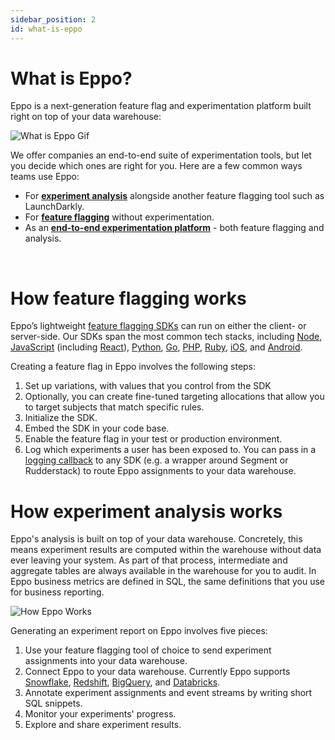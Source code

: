 ```yaml
---
sidebar_position: 2
id: what-is-eppo
---
```


# What is Eppo?

Eppo is a next-generation feature flag and experimentation platform built right on top of your data warehouse:

![What is Eppo Gif](/img/building-experiments/what-is-eppo.gif)

We offer companies an end-to-end suite of experimentation tools, but let you decide which ones are right for you. Here are a few common ways teams use Eppo:

- For [**experiment analysis**](/experiment-quickstart) alongside another feature flagging tool such as LaunchDarkly.
- For [**feature flagging**](/feature-flag-quickstart) without experimentation.
- As an [**end-to-end experimentation platform**](/feature-flags/use-cases/experiment-assignment) - both feature flagging and analysis.

<br />

# How feature flagging works

Eppo’s lightweight [feature flagging SDKs](/feature-flags/sdks) can run on either the client- or server-side. Our SDKs span the most common tech stacks, including [Node](/feature-flags/sdks/node), [JavaScript](/feature-flags/sdks/javascript) (including [React](/feature-flags/sdks/javascript#usage-in-react)), [Python](/feature-flags/sdks/python), [Go](/feature-flags/sdks/go), [PHP](/feature-flags/sdks/php), [Ruby](/feature-flags/sdks/ruby), [iOS](/feature-flags/sdks/ios), and [Android](/feature-flags/sdks/android).

Creating a feature flag in Eppo involves the following steps:

1. Set up variations, with values that you control from the SDK
2. Optionally, you can create fine-tuned targeting allocations that allow you to target subjects that match specific rules.
3. Initialize the SDK.
4. Embed the SDK in your code base.
5. Enable the feature flag in your test or production environment.
6. Log which experiments a user has been exposed to. You can pass in a [logging callback](/how-tos/event-logging/) to any SDK (e.g. a wrapper around Segment or Rudderstack) to route Eppo assignments to your data warehouse.

# How experiment analysis works

Eppo's analysis is built on top of your data warehouse. Concretely, this means experiment results are computed within the warehouse without data ever leaving your system. As part of that process, intermediate and aggregate tables are always available in the warehouse for you to audit. In Eppo business metrics are defined in SQL, the same definitions that you use for business reporting.

![How Eppo Works](/img/building-experiments/how-eppo-works.png)

Generating an experiment report on Eppo involves five pieces:

1. Use your feature flagging tool of choice to send experiment assignments into your data warehouse.
2. Connect Eppo to your data warehouse. Currently Eppo supports [Snowflake](/how-tos/connecting-dwh/snowflake), [Redshift](/how-tos/connecting-dwh/redshift), [BigQuery](/how-tos/connecting-dwh/bigquery), and [Databricks](/how-tos/connecting-dwh/databricks).
3. Annotate experiment assignments and event streams by writing short SQL snippets.
4. Monitor your experiments' progress.
5. Explore and share experiment results.

<br />
